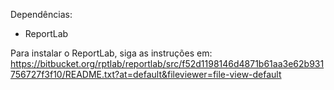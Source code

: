 Dependências:
- ReportLab

Para instalar o ReportLab, siga as instruções em:
https://bitbucket.org/rptlab/reportlab/src/f52d1198146d4871b61aa3e62b931756727f3f10/README.txt?at=default&fileviewer=file-view-default